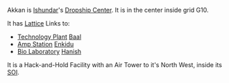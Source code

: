 Akkan is [Ishundar](../locations/Ishundar.md)'s
[Dropship Center](../locations/Dropship_Center.md). It is in the center inside
grid G10.

It has [Lattice](../terminology/Lattice.md) Links to:

- [Technology Plant](../locations/Technology_Plant.md) [Baal](Baal.md)
- [Amp Station](../locations/Amp_Station.md) [Enkidu](Enkidu.md)
- [Bio Laboratory](../locations/Bio_Laboratory.md) [Hanish](Hanish.md)

It is a Hack-and-Hold Facility with an Air Tower to it's North West, inside its
[SOI](../locations/Sphere_of_Influence.md).

